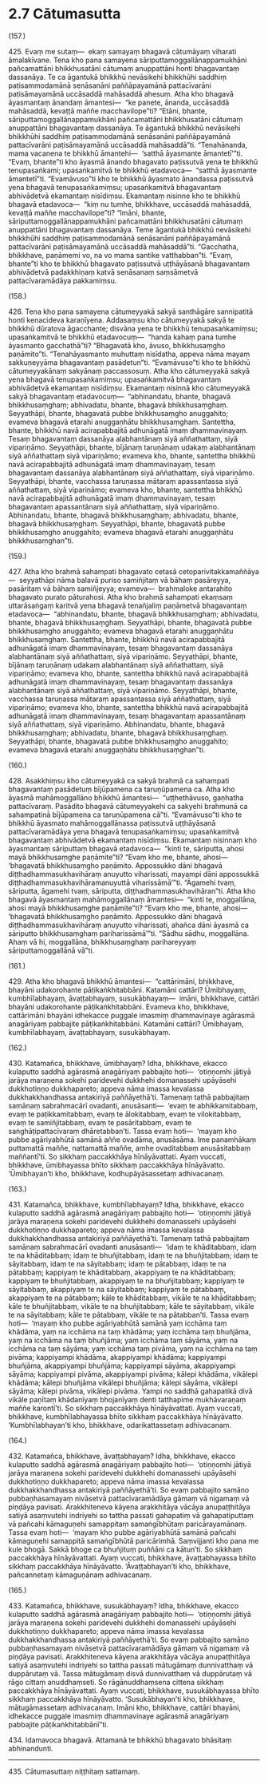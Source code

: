 # 2.7 Cātumasutta

(157.)

425\. Evaṃ me sutaṃ—  ekaṃ samayaṃ bhagavā cātumāyaṃ viharati āmalakīvane. Tena kho pana samayena sāriputtamoggallānappamukhāni pañcamattāni bhikkhusatāni cātumaṃ anuppattāni honti bhagavantaṃ dassanāya. Te ca āgantukā bhikkhū nevāsikehi bhikkhūhi saddhiṃ paṭisammodamānā senāsanāni paññāpayamānā pattacīvarāni paṭisāmayamānā uccāsaddā mahāsaddā ahesuṃ. Atha kho bhagavā āyasmantaṃ ānandaṃ āmantesi—  “ke panete, ānanda, uccāsaddā mahāsaddā, kevaṭṭā maññe macchavilope”ti? “Etāni, bhante, sāriputtamoggallānappamukhāni pañcamattāni bhikkhusatāni cātumaṃ anuppattāni bhagavantaṃ dassanāya. Te āgantukā bhikkhū nevāsikehi bhikkhūhi saddhiṃ paṭisammodamānā senāsanāni paññāpayamānā pattacīvarāni paṭisāmayamānā uccāsaddā mahāsaddā”ti. “Tenahānanda, mama vacanena te bhikkhū āmantehi—  ‘satthā āyasmante āmantetī’”ti. “Evaṃ, bhante”ti kho āyasmā ānando bhagavato paṭissutvā yena te bhikkhū tenupasaṅkami; upasaṅkamitvā te bhikkhū etadavoca—  “satthā āyasmante āmantetī”ti. “Evamāvuso”ti kho te bhikkhū āyasmato ānandassa paṭissutvā yena bhagavā tenupasaṅkamiṃsu; upasaṅkamitvā bhagavantaṃ abhivādetvā ekamantaṃ nisīdiṃsu. Ekamantaṃ nisinne kho te bhikkhū bhagavā etadavoca—  “kiṃ nu tumhe, bhikkhave, uccāsaddā mahāsaddā, kevaṭṭā maññe macchavilope”ti? “Imāni, bhante, sāriputtamoggallānappamukhāni pañcamattāni bhikkhusatāni cātumaṃ anuppattāni bhagavantaṃ dassanāya. Teme āgantukā bhikkhū nevāsikehi bhikkhūhi saddhiṃ paṭisammodamānā senāsanāni paññāpayamānā pattacīvarāni paṭisāmayamānā uccāsaddā mahāsaddā”ti. “Gacchatha, bhikkhave, paṇāmemi vo, na vo mama santike vatthabban”ti. “Evaṃ, bhante”ti kho te bhikkhū bhagavato paṭissutvā uṭṭhāyāsanā bhagavantaṃ abhivādetvā padakkhiṇaṃ katvā senāsanaṃ saṃsāmetvā pattacīvaramādāya pakkamiṃsu.

(158.)

426\. Tena kho pana samayena cātumeyyakā sakyā santhāgāre sannipatitā honti kenacideva karaṇīyena. Addasaṃsu kho cātumeyyakā sakyā te bhikkhū dūratova āgacchante; disvāna yena te bhikkhū tenupasaṅkamiṃsu; upasaṅkamitvā te bhikkhū etadavocuṃ—  “handa kahaṃ pana tumhe āyasmanto gacchathā”ti? “Bhagavatā kho, āvuso, bhikkhusaṃgho paṇāmito”ti. “Tenahāyasmanto muhuttaṃ nisīdatha, appeva nāma mayaṃ sakkuṇeyyāma bhagavantaṃ pasādetun”ti. “Evamāvuso”ti kho te bhikkhū cātumeyyakānaṃ sakyānaṃ paccassosuṃ. Atha kho cātumeyyakā sakyā yena bhagavā tenupasaṅkamiṃsu; upasaṅkamitvā bhagavantaṃ abhivādetvā ekamantaṃ nisīdiṃsu. Ekamantaṃ nisinnā kho cātumeyyakā sakyā bhagavantaṃ etadavocuṃ—  “abhinandatu, bhante, bhagavā bhikkhusaṃghaṃ; abhivadatu, bhante, bhagavā bhikkhusaṃghaṃ. Seyyathāpi, bhante, bhagavatā pubbe bhikkhusaṃgho anuggahito; evameva bhagavā etarahi anuggaṇhātu bhikkhusaṃghaṃ. Santettha, bhante, bhikkhū navā acirapabbajitā adhunāgatā imaṃ dhammavinayaṃ. Tesaṃ bhagavantaṃ dassanāya alabhantānaṃ siyā aññathattaṃ, siyā vipariṇāmo. Seyyathāpi, bhante, bījānaṃ taruṇānaṃ udakaṃ alabhantānaṃ siyā aññathattaṃ siyā vipariṇāmo; evameva kho, bhante, santettha bhikkhū navā acirapabbajitā adhunāgatā imaṃ dhammavinayaṃ, tesaṃ bhagavantaṃ dassanāya alabhantānaṃ siyā aññathattaṃ, siyā vipariṇāmo. Seyyathāpi, bhante, vacchassa taruṇassa mātaraṃ apassantassa siyā aññathattaṃ, siyā vipariṇāmo; evameva kho, bhante, santettha bhikkhū navā acirapabbajitā adhunāgatā imaṃ dhammavinayaṃ, tesaṃ bhagavantaṃ apassantānaṃ siyā aññathattaṃ, siyā vipariṇāmo. Abhinandatu, bhante, bhagavā bhikkhusaṃghaṃ; abhivadatu, bhante, bhagavā bhikkhusaṃghaṃ. Seyyathāpi, bhante, bhagavatā pubbe bhikkhusaṃgho anuggahito; evameva bhagavā etarahi anuggaṇhātu bhikkhusaṃghan”ti.

(159.)

427\. Atha kho brahmā sahampati bhagavato cetasā cetoparivitakkamaññāya—  seyyathāpi nāma balavā puriso samiñjitaṃ vā bāhaṃ pasāreyya, pasāritaṃ vā bāhaṃ samiñjeyya; evameva—  brahmaloke antarahito bhagavato purato pāturahosi. Atha kho brahmā sahampati ekaṃsaṃ uttarāsaṅgaṃ karitvā yena bhagavā tenañjaliṃ paṇāmetvā bhagavantaṃ etadavoca—  “abhinandatu, bhante, bhagavā bhikkhusaṃghaṃ; abhivadatu, bhante, bhagavā bhikkhusaṃghaṃ. Seyyathāpi, bhante, bhagavatā pubbe bhikkhusaṃgho anuggahito; evameva bhagavā etarahi anuggaṇhātu bhikkhusaṃghaṃ. Santettha, bhante, bhikkhū navā acirapabbajitā adhunāgatā imaṃ dhammavinayaṃ, tesaṃ bhagavantaṃ dassanāya alabhantānaṃ siyā aññathattaṃ, siyā vipariṇāmo. Seyyathāpi, bhante, bījānaṃ taruṇānaṃ udakaṃ alabhantānaṃ siyā aññathattaṃ, siyā vipariṇāmo; evameva kho, bhante, santettha bhikkhū navā acirapabbajitā adhunāgatā imaṃ dhammavinayaṃ, tesaṃ bhagavantaṃ dassanāya alabhantānaṃ siyā aññathattaṃ, siyā vipariṇāmo. Seyyathāpi, bhante, vacchassa taruṇassa mātaraṃ apassantassa siyā aññathattaṃ, siyā vipariṇāmo; evameva kho, bhante, santettha bhikkhū navā acirapabbajitā adhunāgatā imaṃ dhammavinayaṃ, tesaṃ bhagavantaṃ apassantānaṃ siyā aññathattaṃ, siyā vipariṇāmo. Abhinandatu, bhante, bhagavā bhikkhusaṃghaṃ; abhivadatu, bhante, bhagavā bhikkhusaṃghaṃ. Seyyathāpi, bhante, bhagavatā pubbe bhikkhusaṃgho anuggahito; evameva bhagavā etarahi anuggaṇhātu bhikkhusaṃghan”ti.

(160.)

428\. Asakkhiṃsu kho cātumeyyakā ca sakyā brahmā ca sahampati bhagavantaṃ pasādetuṃ bījūpamena ca taruṇūpamena ca. Atha kho āyasmā mahāmoggallāno bhikkhū āmantesi—  “uṭṭhethāvuso, gaṇhatha pattacīvaraṃ. Pasādito bhagavā cātumeyyakehi ca sakyehi brahmunā ca sahampatinā bījūpamena ca taruṇūpamena cā”ti. “Evamāvuso”ti kho te bhikkhū āyasmato mahāmoggallānassa paṭissutvā uṭṭhāyāsanā pattacīvaramādāya yena bhagavā tenupasaṅkamiṃsu; upasaṅkamitvā bhagavantaṃ abhivādetvā ekamantaṃ nisīdiṃsu. Ekamantaṃ nisinnaṃ kho āyasmantaṃ sāriputtaṃ bhagavā etadavoca—  “kinti te, sāriputta, ahosi mayā bhikkhusaṃghe paṇāmite”ti? “Evaṃ kho me, bhante, ahosi—  ‘bhagavatā bhikkhusaṃgho paṇāmito. Appossukko dāni bhagavā diṭṭhadhammasukhavihāraṃ anuyutto viharissati, mayampi dāni appossukkā diṭṭhadhammasukhavihāramanuyuttā viharissāmā’”ti. “Āgamehi tvaṃ, sāriputta, āgamehi tvaṃ, sāriputta, diṭṭhadhammasukhavihāran”ti. Atha kho bhagavā āyasmantaṃ mahāmoggallānaṃ āmantesi—  “kinti te, moggallāna, ahosi mayā bhikkhusaṃghe paṇāmite”ti? “Evaṃ kho me, bhante, ahosi—  ‘bhagavatā bhikkhusaṃgho paṇāmito. Appossukko dāni bhagavā diṭṭhadhammasukhavihāraṃ anuyutto viharissati, ahañca dāni āyasmā ca sāriputto bhikkhusaṃghaṃ pariharissāmā’”ti. “Sādhu sādhu, moggallāna. Ahaṃ vā hi, moggallāna, bhikkhusaṃghaṃ parihareyyaṃ sāriputtamoggallānā vā”ti.

(161.)

429\. Atha kho bhagavā bhikkhū āmantesi—  “cattārimāni, bhikkhave, bhayāni udakorohante pāṭikaṅkhitabbāni. Katamāni cattāri? Ūmibhayaṃ, kumbhīlabhayaṃ, āvaṭṭabhayaṃ, susukābhayaṃ—  imāni, bhikkhave, cattāri bhayāni udakorohante pāṭikaṅkhitabbāni. Evameva kho, bhikkhave, cattārimāni bhayāni idhekacce puggale imasmiṃ dhammavinaye agārasmā anagāriyaṃ pabbajite pāṭikaṅkhitabbāni. Katamāni cattāri? Ūmibhayaṃ, kumbhīlabhayaṃ, āvaṭṭabhayaṃ, susukābhayaṃ.

(162.)

430\. Katamañca, bhikkhave, ūmibhayaṃ? Idha, bhikkhave, ekacco kulaputto saddhā agārasmā anagāriyaṃ pabbajito hoti—  ‘otiṇṇomhi jātiyā jarāya maraṇena sokehi paridevehi dukkhehi domanassehi upāyāsehi dukkhotiṇṇo dukkhapareto; appeva nāma imassa kevalassa dukkhakkhandhassa antakiriyā paññāyethā’ti. Tamenaṃ tathā pabbajitaṃ samānaṃ sabrahmacārī ovadanti, anusāsanti—  ‘evaṃ te abhikkamitabbaṃ, evaṃ te paṭikkamitabbaṃ, evaṃ te ālokitabbaṃ, evaṃ te vilokitabbaṃ, evaṃ te samiñjitabbaṃ, evaṃ te pasāritabbaṃ, evaṃ te saṅghāṭipattacīvaraṃ dhāretabban’ti. Tassa evaṃ hoti—  ‘mayaṃ kho pubbe agāriyabhūtā samānā aññe ovadāma, anusāsāma. Ime panamhākaṃ puttamattā maññe, nattamattā maññe, amhe ovaditabbaṃ anusāsitabbaṃ maññantī’ti. So sikkhaṃ paccakkhāya hīnāyāvattati. Ayaṃ vuccati, bhikkhave, ūmibhayassa bhīto sikkhaṃ paccakkhāya hīnāyāvatto. ‘Ūmibhayan’ti kho, bhikkhave, kodhupāyāsassetaṃ adhivacanaṃ.

(163.)

431\. Katamañca, bhikkhave, kumbhīlabhayaṃ? Idha, bhikkhave, ekacco kulaputto saddhā agārasmā anagāriyaṃ pabbajito hoti—  ‘otiṇṇomhi jātiyā jarāya maraṇena sokehi paridevehi dukkhehi domanassehi upāyāsehi dukkhotiṇṇo dukkhapareto; appeva nāma imassa kevalassa dukkhakkhandhassa antakiriyā paññāyethā’ti. Tamenaṃ tathā pabbajitaṃ samānaṃ sabrahmacārī ovadanti anusāsanti—  ‘idaṃ te khāditabbaṃ, idaṃ te na khāditabbaṃ; idaṃ te bhuñjitabbaṃ, idaṃ te na bhuñjitabbaṃ; idaṃ te sāyitabbaṃ, idaṃ te na sāyitabbaṃ; idaṃ te pātabbaṃ, idaṃ te na pātabbaṃ; kappiyaṃ te khāditabbaṃ, akappiyaṃ te na khāditabbaṃ; kappiyaṃ te bhuñjitabbaṃ, akappiyaṃ te na bhuñjitabbaṃ; kappiyaṃ te sāyitabbaṃ, akappiyaṃ te na sāyitabbaṃ; kappiyaṃ te pātabbaṃ, akappiyaṃ te na pātabbaṃ; kāle te khāditabbaṃ, vikāle te na khāditabbaṃ; kāle te bhuñjitabbaṃ, vikāle te na bhuñjitabbaṃ; kāle te sāyitabbaṃ, vikāle te na sāyitabbaṃ; kāle te pātabbaṃ, vikāle te na pātabban’ti. Tassa evaṃ hoti—  ‘mayaṃ kho pubbe agāriyabhūtā samānā yaṃ icchāma taṃ khādāma, yaṃ na icchāma na taṃ khādāma; yaṃ icchāma taṃ bhuñjāma, yaṃ na icchāma na taṃ bhuñjāma; yaṃ icchāma taṃ sāyāma, yaṃ na icchāma na taṃ sāyāma; yaṃ icchāma taṃ pivāma, yaṃ na icchāma na taṃ pivāma; kappiyampi khādāma, akappiyampi khādāma; kappiyampi bhuñjāma, akappiyampi bhuñjāma; kappiyampi sāyāma, akappiyampi sāyāma; kappiyampi pivāma, akappiyampi pivāma; kālepi khādāma, vikālepi khādāma; kālepi bhuñjāma vikālepi bhuñjāma; kālepi sāyāma, vikālepi sāyāma; kālepi pivāma, vikālepi pivāma. Yampi no saddhā gahapatikā divā vikāle paṇītaṃ khādanīyaṃ bhojanīyaṃ denti tatthapime mukhāvaraṇaṃ maññe karontī’ti. So sikkhaṃ paccakkhāya hīnāyāvattati. Ayaṃ vuccati, bhikkhave, kumbhīlabhayassa bhīto sikkhaṃ paccakkhāya hīnāyāvatto. ‘Kumbhīlabhayan’ti kho, bhikkhave, odarikattassetaṃ adhivacanaṃ.

(164.)

432\. Katamañca, bhikkhave, āvaṭṭabhayaṃ? Idha, bhikkhave, ekacco kulaputto saddhā agārasmā anagāriyaṃ pabbajito hoti—  ‘otiṇṇomhi jātiyā jarāya maraṇena sokehi paridevehi dukkhehi domanassehi upāyāsehi dukkhotiṇṇo dukkhapareto; appeva nāma imassa kevalassa dukkhakkhandhassa antakiriyā paññāyethā’ti. So evaṃ pabbajito samāno pubbaṇhasamayaṃ nivāsetvā pattacīvaramādāya gāmaṃ vā nigamaṃ vā piṇḍāya pavisati. Arakkhiteneva kāyena arakkhitāya vācāya anupaṭṭhitāya satiyā asaṃvutehi indriyehi so tattha passati gahapatiṃ vā gahapatiputtaṃ vā pañcahi kāmaguṇehi samappitaṃ samaṅgībhūtaṃ paricārayamānaṃ. Tassa evaṃ hoti—  ‘mayaṃ kho pubbe agāriyabhūtā samānā pañcahi kāmaguṇehi samappitā samaṅgībhūtā paricārimhā. Saṃvijjanti kho pana me kule bhogā. Sakkā bhoge ca bhuñjituṃ puññāni ca kātun’ti. So sikkhaṃ paccakkhāya hīnāyāvattati. Ayaṃ vuccati, bhikkhave, āvaṭṭabhayassa bhīto sikkhaṃ paccakkhāya hīnāyāvatto. ‘Āvaṭṭabhayan’ti kho, bhikkhave, pañcannetaṃ kāmaguṇānaṃ adhivacanaṃ.

(165.)

433\. Katamañca, bhikkhave, susukābhayaṃ? Idha, bhikkhave, ekacco kulaputto saddhā agārasmā anagāriyaṃ pabbajito hoti—  ‘otiṇṇomhi jātiyā jarāya maraṇena sokehi paridevehi dukkhehi domanassehi upāyāsehi dukkhotiṇṇo dukkhapareto; appeva nāma imassa kevalassa dukkhakkhandhassa antakiriyā paññāyethā’ti. So evaṃ pabbajito samāno pubbaṇhasamayaṃ nivāsetvā pattacīvaramādāya gāmaṃ vā nigamaṃ vā piṇḍāya pavisati. Arakkhiteneva kāyena arakkhitāya vācāya anupaṭṭhitāya satiyā asaṃvutehi indriyehi so tattha passati mātugāmaṃ dunnivatthaṃ vā duppārutaṃ vā. Tassa mātugāmaṃ disvā dunnivatthaṃ vā duppārutaṃ vā rāgo cittaṃ anuddhaṃseti. So rāgānuddhaṃsena cittena sikkhaṃ paccakkhāya hīnāyāvattati. Ayaṃ vuccati, bhikkhave, susukābhayassa bhīto sikkhaṃ paccakkhāya hīnāyāvatto. ‘Susukābhayan’ti kho, bhikkhave, mātugāmassetaṃ adhivacanaṃ. Imāni kho, bhikkhave, cattāri bhayāni, idhekacce puggale imasmiṃ dhammavinaye agārasmā anagāriyaṃ pabbajite pāṭikaṅkhitabbānī”ti.

434\. Idamavoca bhagavā. Attamanā te bhikkhū bhagavato bhāsitaṃ abhinandunti.

---

435\. Cātumasuttaṃ niṭṭhitaṃ sattamaṃ.
